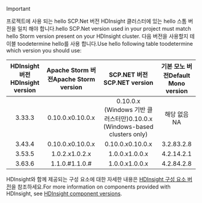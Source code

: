 > [!IMPORTANT]
> <span data-ttu-id="1a02b-101">프로젝트에 사용 되는 hello SCP.Net 버전 HDInsight 클러스터에 있는 hello 스톰 버전을 일치 해야 합니다.</span><span class="sxs-lookup"><span data-stu-id="1a02b-101">hello SCP.Net version used in your project must match hello Storm version present on your HDInsight cluster.</span></span> <span data-ttu-id="1a02b-102">다음 버전을 사용할지 테이블 toodetermine hello를 사용 합니다.</span><span class="sxs-lookup"><span data-stu-id="1a02b-102">Use hello following table toodetermine which version you should use:</span></span>
> 
> | <span data-ttu-id="1a02b-103">HDInsight 버전</span><span class="sxs-lookup"><span data-stu-id="1a02b-103">HDInsight version</span></span> | <span data-ttu-id="1a02b-104">Apache Storm 버전</span><span class="sxs-lookup"><span data-stu-id="1a02b-104">Apache Storm version</span></span> | <span data-ttu-id="1a02b-105">SCP.NET 버전</span><span class="sxs-lookup"><span data-stu-id="1a02b-105">SCP.NET version</span></span> | <span data-ttu-id="1a02b-106">기본 모노 버전</span><span class="sxs-lookup"><span data-stu-id="1a02b-106">Default Mono version</span></span> |
> |:---:|:---:|:---:|:---:|
> | <span data-ttu-id="1a02b-107">3.3</span><span class="sxs-lookup"><span data-stu-id="1a02b-107">3.3</span></span> |<span data-ttu-id="1a02b-108">0.10.0.x</span><span class="sxs-lookup"><span data-stu-id="1a02b-108">0.10.0.x</span></span> |<span data-ttu-id="1a02b-109">0.10.0.x (Windows 기반 클러스터만)</span><span class="sxs-lookup"><span data-stu-id="1a02b-109">0.10.0.x (Windows-based clusters only)</span></span> | <span data-ttu-id="1a02b-110">해당 없음</span><span class="sxs-lookup"><span data-stu-id="1a02b-110">NA</span></span> |
> | <span data-ttu-id="1a02b-111">3.4</span><span class="sxs-lookup"><span data-stu-id="1a02b-111">3.4</span></span> |<span data-ttu-id="1a02b-112">0.10.0.x</span><span class="sxs-lookup"><span data-stu-id="1a02b-112">0.10.0.x</span></span> |<span data-ttu-id="1a02b-113">0.10.0.x</span><span class="sxs-lookup"><span data-stu-id="1a02b-113">0.10.0.x</span></span> | <span data-ttu-id="1a02b-114">3.2.8</span><span class="sxs-lookup"><span data-stu-id="1a02b-114">3.2.8</span></span> |
> | <span data-ttu-id="1a02b-115">3.5</span><span class="sxs-lookup"><span data-stu-id="1a02b-115">3.5</span></span> |<span data-ttu-id="1a02b-116">1.0.2.x</span><span class="sxs-lookup"><span data-stu-id="1a02b-116">1.0.2.x</span></span> |<span data-ttu-id="1a02b-117">1.0.0.x</span><span class="sxs-lookup"><span data-stu-id="1a02b-117">1.0.0.x</span></span> | <span data-ttu-id="1a02b-118">4.2.1</span><span class="sxs-lookup"><span data-stu-id="1a02b-118">4.2.1</span></span> |
> | <span data-ttu-id="1a02b-119">3.6</span><span class="sxs-lookup"><span data-stu-id="1a02b-119">3.6</span></span> |<span data-ttu-id="1a02b-120">1.1.0.#</span><span class="sxs-lookup"><span data-stu-id="1a02b-120">1.1.0.#</span></span> | <span data-ttu-id="1a02b-121">1.0.0.x</span><span class="sxs-lookup"><span data-stu-id="1a02b-121">1.0.0.x</span></span> | <span data-ttu-id="1a02b-122">4.2.8</span><span class="sxs-lookup"><span data-stu-id="1a02b-122">4.2.8</span></span> |
> 
> <span data-ttu-id="1a02b-123">HDInsight와 함께 제공되는 구성 요소에 대한 자세한 내용은 [HDInsight 구성 요소 버전](../articles/hdinsight/hdinsight-component-versioning.md)을 참조하세요.</span><span class="sxs-lookup"><span data-stu-id="1a02b-123">For more information on components provided with HDInsight, see [HDInsight component versions](../articles/hdinsight/hdinsight-component-versioning.md).</span></span>


